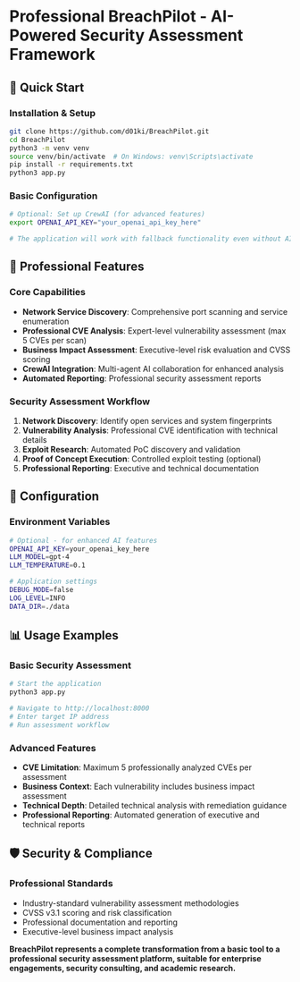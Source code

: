 # Professional BreachPilot - AI-Powered Security Assessment Framework

## 🚀 Quick Start

### Installation & Setup
```bash
git clone https://github.com/d01ki/BreachPilot.git
cd BreachPilot
python3 -m venv venv
source venv/bin/activate  # On Windows: venv\Scripts\activate
pip install -r requirements.txt
python3 app.py
```

### Basic Configuration
```bash
# Optional: Set up CrewAI (for advanced features)
export OPENAI_API_KEY="your_openai_api_key_here"

# The application will work with fallback functionality even without AI keys
```

## 🎯 Professional Features

### Core Capabilities
- **Network Service Discovery**: Comprehensive port scanning and service enumeration
- **Professional CVE Analysis**: Expert-level vulnerability assessment (max 5 CVEs per scan)
- **Business Impact Assessment**: Executive-level risk evaluation and CVSS scoring
- **CrewAI Integration**: Multi-agent AI collaboration for enhanced analysis
- **Automated Reporting**: Professional security assessment reports

### Security Assessment Workflow
1. **Network Discovery**: Identify open services and system fingerprints
2. **Vulnerability Analysis**: Professional CVE identification with technical details
3. **Exploit Research**: Automated PoC discovery and validation
4. **Proof of Concept Execution**: Controlled exploit testing (optional)
5. **Professional Reporting**: Executive and technical documentation

## 🔧 Configuration

### Environment Variables
```bash
# Optional - for enhanced AI features
OPENAI_API_KEY=your_openai_key_here
LLM_MODEL=gpt-4
LLM_TEMPERATURE=0.1

# Application settings
DEBUG_MODE=false
LOG_LEVEL=INFO
DATA_DIR=./data
```

## 📊 Usage Examples

### Basic Security Assessment
```bash
# Start the application
python3 app.py

# Navigate to http://localhost:8000
# Enter target IP address
# Run assessment workflow
```

### Advanced Features
- **CVE Limitation**: Maximum 5 professionally analyzed CVEs per assessment
- **Business Context**: Each vulnerability includes business impact assessment
- **Technical Depth**: Detailed technical analysis with remediation guidance
- **Professional Reporting**: Automated generation of executive and technical reports

## 🛡️ Security & Compliance

### Professional Standards
- Industry-standard vulnerability assessment methodologies
- CVSS v3.1 scoring and risk classification
- Professional documentation and reporting
- Executive-level business impact analysis

**BreachPilot represents a complete transformation from a basic tool to a professional security assessment platform, suitable for enterprise engagements, security consulting, and academic research.**